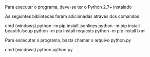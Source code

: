 Para executar o programa, deve-se ter o Python 2.7+ instalado

As seguintes bibliotecas foram adicionadas através dos comandos

cmd (windows)
python -m pip install jsonlines
python -m pip install beautifulsoup
python -m pip install requests
python -m pip install lxml

Para exdecutar o programa, basta chamar o arquivo python.py

cmd (windows)
python python.py
